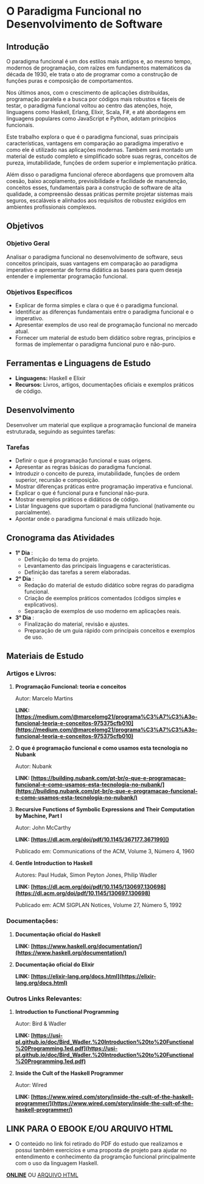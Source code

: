 # O Paradigma Funcional no Desenvolvimento de Software

## Introdução

O paradigma funcional é um dos estilos mais antigos e, ao mesmo tempo, modernos de programação, com raízes em fundamentos matemáticos da década de 1930, ele trata o ato de programar como a construção de funções puras e composição de comportamentos.

Nos últimos anos, com o crescimento de aplicações distribuídas, programação paralela e a busca por códigos mais robustos e fáceis de testar, o paradigma funcional voltou ao centro das atenções, hoje, linguagens como Haskell, Erlang, Elixir, Scala, F#, e até abordagens em linguagens populares como JavaScript e Python, adotam princípios funcionais.

Este trabalho explora o que é o paradigma funcional, suas principais características, vantagens em comparação ao paradigma imperativo e como ele é utilizado nas aplicações modernas. Também será montado um material de estudo completo e simplificado sobre suas regras, conceitos de pureza, imutabilidade, funções de ordem superior e implementação prática.

Além disso o paradigma funcional oferece abordagens que promovem alta coesão, baixo acoplamento, previsibilidade e facilidade de manutenção, conceitos esses, fundamentais para a construção de software de alta qualidade, a compreensão dessas práticas permite projetar sistemas mais seguros, escaláveis e alinhados aos requisitos de robustez exigidos em ambientes profissionais complexos.

## Objetivos

### Objetivo Geral

Analisar o paradigma funcional no desenvolvimento de software, seus conceitos principais, suas vantagens em comparação ao paradigma imperativo e apresentar de forma didática as bases para quem deseja entender e implementar programação funcional.

### Objetivos Específicos

* Explicar de forma simples e clara o que é o paradigma funcional.
* Identificar as diferenças fundamentais entre o paradigma funcional e o imperativo.
* Apresentar exemplos de uso real de programação funcional no mercado atual.
* Fornecer um material de estudo bem didático sobre regras, princípios e formas de implementar o paradigma funcional puro e não-puro.

## Ferramentas e Linguagens de Estudo

* **Linguagens:** Haskell e Elixir
* **Recursos:** Livros, artigos, documentações oficiais e exemplos práticos de código.

## Desenvolvimento

Desenvolver um material que explique a programação funcional de maneira estruturada, seguindo as seguintes tarefas:

### Tarefas

* Definir o que é programação funcional e suas origens.
* Apresentar as regras básicas do paradigma funcional.
* Introduzir o conceito de pureza, imutabilidade, funções de ordem superior, recursão e composição.
* Mostrar diferenças práticas entre programação imperativa e funcional.
* Explicar o que é funcional pura e funcional não-pura.
* Mostrar exemplos práticos e didáticos de código.
* Listar linguagens que suportam o paradigma funcional (nativamente ou parcialmente).
* Apontar onde o paradigma funcional é mais utilizado hoje.

## Cronograma das Atividades

* **1° Dia** :
  * Definição do tema do projeto.
  * Levantamento das principais linguagens e características.
  * Definição das tarefas a serem elaboradas.
* **2° Dia** :
  * Redação do material de estudo didático sobre regras do paradigma funcional.
  * Criação de exemplos práticos comentados (códigos simples e explicativos).
  * Separação de exemplos de uso moderno em aplicações reais.
* **3° Dia** :
  * Finalização do material, revisão e ajustes.
  * Preparação de um guia rápido com principais conceitos e exemplos de uso.

## Materiais de Estudo

### **Artigos e Livros:**

1. **Programação Funcional: teoria e conceitos**

   Autor: Marcelo Martins

   **LINK: [https://medium.com/@marcelomg21/programa%C3%A7%C3%A3o-funcional-teoria-e-conceitos-975375cfb010](https://medium.com/@marcelomg21/programa%C3%A7%C3%A3o-funcional-teoria-e-conceitos-975375cfb010)**
2. **O que é programação funcional e como usamos esta tecnologia no Nubank**

   Autor: Nubank

   **LINK: [https://building.nubank.com/pt-br/o-que-e-programacao-funcional-e-como-usamos-esta-tecnologia-no-nubank/](https://building.nubank.com/pt-br/o-que-e-programacao-funcional-e-como-usamos-esta-tecnologia-no-nubank/)**
3. **Recursive Functions of Symbolic Expressions and Their Computation by Machine, Part I**

   Autor: John McCarthy

   **LINK: [https://dl.acm.org/doi/pdf/10.1145/367177.367199]()**

   Publicado em: Communications of the ACM, Volume 3, Número 4, 1960
4. **Gentle Introduction to Haskell**

   Autores: Paul Hudak, Simon Peyton Jones, Philip Wadler

   **LINK: [https://dl.acm.org/doi/pdf/10.1145/130697.130698](https://dl.acm.org/doi/pdf/10.1145/130697.130698)**

   Publicado em: ACM SIGPLAN Notices, Volume 27, Número 5, 1992

### **Documentações:**

1. **Documentação oficial do Haskell**

   **LINK: [https://www.haskell.org/documentation/](https://www.haskell.org/documentation/)**
2. **Documentação oficial do Elixir**

   **LINK: [https://elixir-lang.org/docs.html](https://elixir-lang.org/docs.html)**

### **Outros Links Relevantes:**

1. **Introduction to Functional Programming**

   Autor: Bird & Wadler

   **LINK: [https://usi-pl.github.io/doc/Bird_Wadler.%20Introduction%20to%20Functional%20Programming.1ed.pdf](https://usi-pl.github.io/doc/Bird_Wadler.%20Introduction%20to%20Functional%20Programming.1ed.pdf)**
2. **Inside the Cult of the Haskell Programmer**

   Autor: Wired

   **LINK: [https://www.wired.com/story/inside-the-cult-of-the-haskell-programmer/](https://www.wired.com/story/inside-the-cult-of-the-haskell-programmer/)**


## LINK PARA O EBOOK E/OU ARQUIVO HTML
 - O conteúdo no link foi retirado do PDF do estudo que realizamos e possui também exercícios e uma proposta de projeto para ajudar no entendimento e conhecimento da programção funcional principalmente com o uso da linguagem Haskell.

 **[ONLINE](https://app.lumi.education/run/OTIEO6)**
                 OU
  [ARQUIVO HTML](ebook.html)

